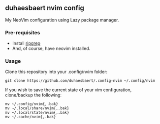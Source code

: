 ## duhaesbaert nvim config 

My NeoVim configuration using Lazy package manager.

### Pre-requisites

- Install [ripgrep](https://github.com/BurntSushi/ripgrep)
- And, of course, have neovim installed.

### Usage

Clone this repository into your .config/nvim folder:
```
git clone https://github.com/duhaesbaert/.config-nvim ~/.config/nvim
```

If you wish to save the current state of your vim configuration, clone/backup the following:
```
mv ~/.config/nvim{,.bak}
mv ~/.local/share/nvim{,.bak}
mv ~/.local/state/nvim{,.bak}
mv ~/.cache/nvim{,.bak}
```
